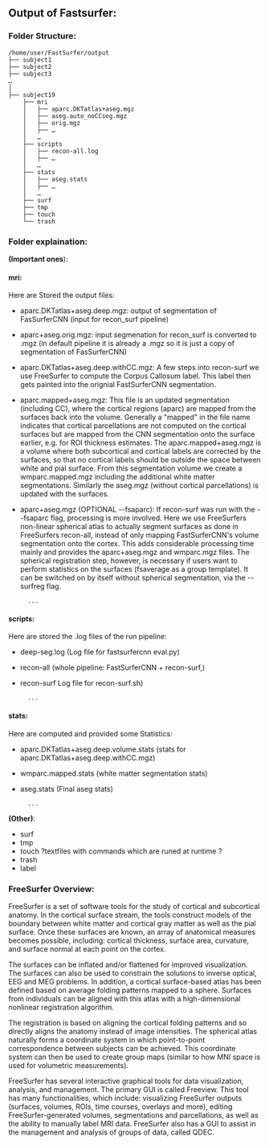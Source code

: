 ## Output of Fastsurfer:

### Folder Structure:
```
/home/user/FastSurfer/output
├── subject1
├── subject2
├── subject3
…
│
├── subject19
    ├── mri
    │   ├── aparc.DKTatlas+aseg.mgz
    │   ├── aseg.auto_noCCseg.mgz
    │   ├── orig.mgz
    │   ├── …
    │   …
    ├── scripts
    │	├── recon-all.log
    │	├── …
    │	…   
    ├── stats
    │	├── aseg.stats
    │	├── …
    │	…   
    ├── surf
    ├── tmp
    ├── touch
    └── trash
```

### Folder explaination:
__(Important ones__):
#### mri: 

Here are Stored the output files:

- aparc.DKTatlas+aseg.deep.mgz:
	output of segmentation of FasSurferCNN (input for recon_surf pipeline) 
    		
- aparc+aseg.orig.mgz:
    input segmenation for recon_surf is converted to .mgz (in default pipeline it is already a .mgz so it is just a copy of segmentation of FasSurferCNN) 
    		
- aparc.DKTatlas+aseg.deep.withCC.mgz:
    A few steps into recon-surf we use FreeSurfer to compute the Corpus Callosum label. This label then gets painted into the orignial FastSurferCNN segmentation.
    		
- aparc.mapped+aseg.mgz:
    This file is an updated segmentation (including CC), where the cortical regions (aparc) are mapped from the surfaces back into the volume. Generally a "mapped" in the file name indicates that cortical parcellations are not computed on the cortical surfaces but are mapped from the CNN segmentation onto the surface earlier, e.g. for ROI thickness estimates. The aparc.mapped+aseg.mgz is a volume where both subcortical and cortical labels are corrected by the surfaces, so that no cortical labels should be outside the space between white and pial surface. From this segmentation volume we create a wmparc.mapped.mgz including the additional white matter segmentations. Similarly the aseg.mgz (without cortical parcellations) is updated with the surfaces.
    		
- aparc+aseg.mgz (OPTIONAL --fsaparc):
    			If recon-surf was run with the --fsaparc flag, processing is more involved. Here we use FreeSurfers non-linear spherical atlas to actually segment surfaces as done in FreeSurfers recon-all, instead of only mapping FastSurferCNN's volume segmentation onto the cortex. This adds considerable processing time mainly and provides the aparc+aseg.mgz and wmparc.mgz files. The spherical registration step, however, is necessary if users want to perform statistics on the surfaces (fsaverage as a group template). It can be switched on by itself without spherical segmentation, via the --surfreg flag.

		...
#### scripts: 

Here are stored the .log files of the run pipeline:
    
- deep-seg.log (Log file for fastsurfercnn eval.py)
- recon-all (whole pipeline: FastSurferCNN + recon-surf,)
- recon-surf Log file for recon-surf.sh)

    	...
    	
#### stats: 

Here are computed and provided some Statistics:
    	
- aparc.DKTatlas+aseg.deep.volume.stats (stats for aparc.DKTatlas+aseg.deep.withCC.mgz)
- wmparc.mapped.stats (white matter segmentation stats)
- aseg.stats (Final aseg stats)

    	...
    	
__(Other)__:
- surf 
- tmp
- touch ?textfiles with commands which are runed at runtime ? 
- trash
- label

	
### FreeSurfer Overview:

FreeSurfer is a set of software tools for the study of cortical and subcortical anatomy. In the cortical surface stream, the tools construct models of the boundary between white matter and cortical gray matter as well as the pial surface. 
Once these surfaces are known, an array of anatomical measures becomes possible, including: cortical thickness, surface area, curvature, and surface normal at each point on the cortex.
 
The surfaces can be inflated and/or flattened for improved visualization. The surfaces can also be used to constrain the solutions to inverse optical, EEG and MEG problems. In addition, a cortical surface-based atlas has been defined based on average folding patterns mapped to a sphere. Surfaces from individuals can be aligned with this atlas with a high-dimensional nonlinear registration algorithm.

The registration is based on aligning the cortical folding patterns and so directly aligns the anatomy instead of image intensities. The spherical atlas naturally forms a coordinate system in which point-to-point correspondence between subjects can be achieved. This coordinate system can then be used to create group maps (similar to how MNI space is used for volumetric measurements).

FreeSurfer has several interactive graphical tools for data visualization, analysis, and management. The primary GUI is called Freeview. This tool has many functionalities, which include: visualizing FreeSurfer outputs (surfaces, volumes, ROIs, time courses, overlays and more), editing FreeSurfer-generated volumes, segmentations and parcellations, as well as the ability to manually label MRI data.
 FreeSurfer also has a GUI to assist in the management and analysis of groups of data, called QDEC.


